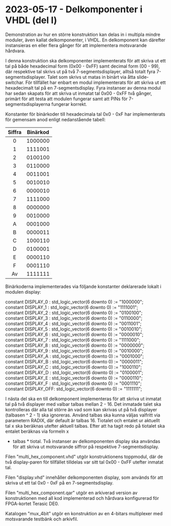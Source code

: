 # 2023-05-17 - Delkomponenter i VHDL (del I)
Demonstration av hur en större konstruktion kan delas in i multipla mindre moduler, även kallat delkomponenter, i VHDL.
En delkomponent kan därefter instansieras en eller flera gånger för att implementera motsvarande hårdvara. 

I denna konstruktion ska delkomponenter implementerats för att skriva ut ett tal på både hexadecimal form (0x00 - 0xFF) samt decimal form (00 - 99), där respektive tal skrivs ut på två 7-segmentsdisplayer, alltså totalt fyra 7-segmentsdisplayer. Talet som skrivs ut matas in binärt via åtta slide-switchar. 
För tillfället har enbart en modul implementerats för att skriva ut ett hexadecimalt tal på en 7-segmentsdisplay. Fyra instanser av denna modul har sedan skapats för att skriva ut inmatat tal 0x00 - 0xFF två gånger, primärt för att testa att modulen fungerar samt att PINs för 7-segmentsdisplayerna fungerar korrekt.

Konstanter för binärkoder till hexadecimala tal 0x0 - 0xF har implementerats för gemensam anod enligt nedanstående tabell:

|   Siffra   |   Binärkod   |
| :--------: | :----------: | 
|      0     |    1000000   |
|      1     |    1111001   |
|      2     |    0100100   |     
|      3     |    0110000   |    
|      4     |    0011001   |   
|      5     |    0010010   |     
|      6     |    0000010   |      
|      7     |    1111000   |      
|      8     |    0000000   |     
|      9     |    0010000   |     
|      A     |    0001000   |     
|      B     |    0000011   |     
|      C     |    1000110   |     
|      D     |    0100001   |     
|      E     |    0000110   |  
|      F     |    0001110   |        
|      Av    |    1111111   |    

Binärkoderna implementerades via följande konstanter deklarerade lokalt i modulen display:

constant DISPLAY_0  : std_logic_vector(6 downto 0) := "1000000";\
constant DISPLAY_1  : std_logic_vector(6 downto 0) := "1111001";\
constant DISPLAY_2  : std_logic_vector(6 downto 0) := "0100100";\
constant DISPLAY_3  : std_logic_vector(6 downto 0) := "0110000";\
constant DISPLAY_4  : std_logic_vector(6 downto 0) := "0011001";\
constant DISPLAY_5  : std_logic_vector(6 downto 0) := "0010010";\
constant DISPLAY_6  : std_logic_vector(6 downto 0) := "0000010";\
constant DISPLAY_7  : std_logic_vector(6 downto 0) := "1111000";\
constant DISPLAY_8  : std_logic_vector(6 downto 0) := "0000000";\
constant DISPLAY_9  : std_logic_vector(6 downto 0) := "0010000";\
constant DISPLAY_A  : std_logic_vector(6 downto 0) := "0001000";\
constant DISPLAY_B  : std_logic_vector(6 downto 0) := "0000011";\
constant DISPLAY_C  : std_logic_vector(6 downto 0) := "1000110";\
constant DISPLAY_D  : std_logic_vector(6 downto 0) := "0100001";\
constant DISPLAY_E  : std_logic_vector(6 downto 0) := "0000110";\
constant DISPLAY_F  : std_logic_vector(6 downto 0) := "0001110";\
constant DISPLAY_OFF: std_logic_vector(6 downto 0) := "1111111";

I nästa del ska en till delkomponent implementeras för att skriva ut inmatat tal på två displayer med valbar talbas mellan 2 - 16. Det inmatade talet ska kontrolleras
där alla tal större än vad som kan skrivas ut på två displayer (talbasen ^ 2 - 1) ska ignoreras. Använd talbas ska kunna väljas valfritt via parametern RADIX, där
default är talbas 16. Tiotalet och entalet ur aktuellt tal x ska beräknas utefter aktuell talbas. Efter att ha tagit redo på tiotalet ska entalet beräknas via formeln x
- talbas * tiotal. Två instanser av delkomponenten display ska användas för att skriva ut motsvarande siffror på respektive 7-segmentsdisplay.

Filen "multi_hex_component.vhd" utgör konstruktionens toppmodul, där de två display-paren för tillfället tilldelas var sitt tal 0x00 - 0xFF utefter inmatat tal.

Filen "display.vhd" innehåller delkomponenten display, som används för att skriva ut ett tal 0x0 - 0xF på en 7-segmentsdisplay.

Filen "multi_hex_component.qar" utgör en arkiverad version av konstruktionen med all kod implementerad och hårdvara konfigurerad för FPGA-kortet Terasic DE0. 

Katalogen "mux_4bit" utgör en konstruktion av en 4-bitars multiplexer med motsvarande testbänk och arkivfil.
